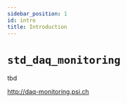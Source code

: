 ```yaml
---
sidebar_position: 1
id: intro
title: Introduction
---
```


# `std_daq_monitoring`

tbd

http://daq-monitoring.psi.ch
